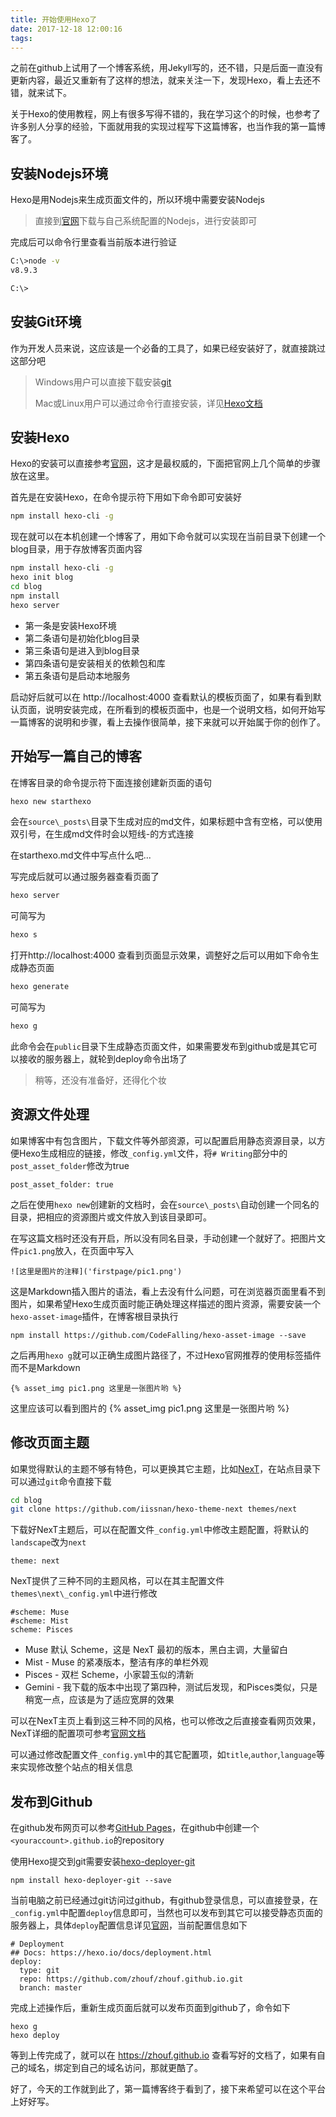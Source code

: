 ```yaml
---
title: 开始使用Hexo了
date: 2017-12-18 12:00:16
tags:
---
```


之前在github上试用了一个博客系统，用Jekyll写的，还不错，只是后面一直没有更新内容，最近又重新有了这样的想法，就来关注一下，发现Hexo，看上去还不错，就来试下。

关于Hexo的使用教程，网上有很多写得不错的，我在学习这个的时候，也参考了许多别人分享的经验，下面就用我的实现过程写下这篇博客，也当作我的第一篇博客了。

## 安装Nodejs环境
Hexo是用Nodejs来生成页面文件的，所以环境中需要安装Nodejs

> 直接到[官网](https://nodejs.org/en/)下载与自己系统配置的Nodejs，进行安装即可

完成后可以命令行里查看当前版本进行验证

``` bash
C:\>node -v
v8.9.3

C:\>
```

## 安装Git环境
作为开发人员来说，这应该是一个必备的工具了，如果已经安装好了，就直接跳过这部分吧
> Windows用户可以直接下载安装[git](https://git-scm.com/download/win)
>
> Mac或Linux用户可以通过命令行直接安装，详见[Hexo文档](https://hexo.io/zh-cn/docs/)

## 安装Hexo

Hexo的安装可以直接参考[官网](https://hexo.io/)，这才是最权威的，下面把官网上几个简单的步骤放在这里。

首先是在安装Hexo，在命令提示符下用如下命令即可安装好
```bash
npm install hexo-cli -g
```

现在就可以在本机创建一个博客了，用如下命令就可以实现在当前目录下创建一个blog目录，用于存放博客页面内容
``` bash
npm install hexo-cli -g
hexo init blog
cd blog
npm install
hexo server
```

* 第一条是安装Hexo环境
* 第二条语句是初始化blog目录
* 第三条语句是进入到blog目录
* 第四条语句是安装相关的依赖包和库
* 第五条语句是启动本地服务

启动好后就可以在 http://localhost:4000 查看默认的模板页面了，如果有看到默认页面，说明安装完成，在所看到的模板页面中，也是一个说明文档，如何开始写一篇博客的说明和步骤，看上去操作很简单，接下来就可以开始属于你的创作了。


## 开始写一篇自己的博客

在博客目录的命令提示符下面连接创建新页面的语句
``` bash
hexo new starthexo
```

会在`source\_posts\`目录下生成对应的md文件，如果标题中含有空格，可以使用双引号，在生成md文件时会以短线-的方式连接

在starthexo.md文件中写点什么吧...

写完成后就可以通过服务器查看页面了
``` bash
hexo server
```
可简写为
``` bash
hexo s
```
打开http://localhost:4000 查看到页面显示效果，调整好之后可以用如下命令生成静态页面
``` bash
hexo generate
```
可简写为
``` bash
hexo g
```

此命令会在`public`目录下生成静态页面文件，如果需要发布到github或是其它可以接收的服务器上，就轮到deploy命令出场了

> 稍等，还没有准备好，还得化个妆


## 资源文件处理

如果博客中有包含图片，下载文件等外部资源，可以配置启用静态资源目录，以方便Hexo生成相应的链接，修改`_config.yml`文件，将`# Writing`部分中的`post_asset_folder`修改为true
```
post_asset_folder: true
```
之后在使用`hexo new`创建新的文档时，会在`source\_posts\`自动创建一个同名的目录，把相应的资源图片或文件放入到该目录即可。

在写这篇文档时还没有开启，所以没有同名目录，手动创建一个就好了。把图片文件`pic1.png`放入，在页面中写入
```
![这里是图片的注释]('firstpage/pic1.png')
```
这是Markdown插入图片的语法，看上去没有什么问题，可在浏览器页面里看不到图片，如果希望Hexo生成页面时能正确处理这样描述的图片资源，需要安装一个`hexo-asset-image`插件，在博客根目录执行
```
npm install https://github.com/CodeFalling/hexo-asset-image --save
```
之后再用`hexo g`就可以正确生成图片路径了，不过Hexo官网推荐的使用标签插件而不是Markdown
```
{% asset_img pic1.png 这里是一张图片哟 %}
```

这里应该可以看到图片的
{% asset_img pic1.png 这里是一张图片哟 %}

## 修改页面主题

如果觉得默认的主题不够有特色，可以更换其它主题，比如[NexT](http://theme-next.iissnan.com/)，在站点目录下可以通过`git`命令直接下载
```bash
cd blog
git clone https://github.com/iissnan/hexo-theme-next themes/next
```

下载好NexT主题后，可以在配置文件`_config.yml`中修改主题配置，将默认的`landscape`改为`next`
```
theme: next
```
NexT提供了三种不同的主题风格，可以在其主配置文件`themes\next\_config.yml`中进行修改
```
#scheme: Muse
#scheme: Mist
scheme: Pisces
```
* Muse 默认 Scheme，这是 NexT 最初的版本，黑白主调，大量留白
* Mist - Muse 的紧凑版本，整洁有序的单栏外观
* Pisces - 双栏 Scheme，小家碧玉似的清新
* Gemini - 我下载的版本中出现了第四种，测试后发现，和Pisces类似，只是稍宽一点，应该是为了适应宽屏的效果

可以在NexT主页上看到这三种不同的风格，也可以修改之后直接查看网页效果，NexT详细的配置项可参考[官网文档](http://theme-next.iissnan.com/getting-started.html)

可以通过修改配置文件`_config.yml`中的其它配置项，如`title`,`author`,`language`等来实现修改整个站点的相关信息


## 发布到Github
在github发布网页可以参考[GitHub Pages](https://pages.github.com/)，在github中创建一个`<youraccount>.github.io`的repository

使用Hexo提交到git需要安装[hexo-deployer-git](https://github.com/hexojs/hexo-deployer-git)
```
npm install hexo-deployer-git --save
```
当前电脑之前已经通过git访问过github，有github登录信息，可以直接登录，在`_config.yml`中配置`deploy`信息即可，当然也可以发布到其它可以接受静态页面的服务器上，具体`deploy`配置信息详见[官网](https://hexo.io/zh-cn/docs/deployment.html)，当前配置信息如下
```
# Deployment
## Docs: https://hexo.io/docs/deployment.html
deploy:
  type: git
  repo: https://github.com/zhouf/zhouf.github.io.git
  branch: master
```

完成上述操作后，重新生成页面后就可以发布页面到github了，命令如下
```
hexo g
hexo deploy
```
等到上传完成了，就可以在 https://zhouf.github.io 查看写好的文档了，如果有自己的域名，绑定到自己的域名访问，那就更酷了。

好了，今天的工作就到此了，第一篇博客终于看到了，接下来希望可以在这个平台上好好写。
